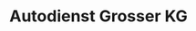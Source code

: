 ---
title: "Autodienst Grosser KG"
url: /niedere-boerde/autodienst-grosser-kg/
shop: Autowerkstatt
---